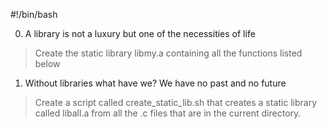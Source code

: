 #!/bin/bash

0. A library is not a luxury but one of the necessities of life
> Create the static library libmy.a containing all the functions listed below

1. Without libraries what have we? We have no past and no future
> Create a script called create_static_lib.sh that creates a static library called liball.a from all the .c files that are in the current directory. 
